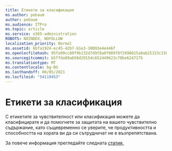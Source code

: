 ```yaml
---
title: Етикети за класификация
ms.author: pebaum
author: pebaum
ms.audience: ITPro
ms.topic: article
ms.service: o365-administration
ROBOTS: NOINDEX, NOFOLLOW
localization_priority: Normal
ms.assetid: 6bfa1924-ec45-42b7-b1e3-10093e4e446f
ms.openlocfilehash: 95fa99cc80f9b132d7d9f8a0f009f8f2998015a0ab25153c150c4f9e7f9291dc
ms.sourcegitcommit: b5f7da89a650d2915dc652449623c78be6247175
ms.translationtype: MT
ms.contentlocale: bg-BG
ms.lasthandoff: 08/05/2021
ms.locfileid: "54119453"
---
```

# <a name="classification-labels"></a>Етикети за класификация

С етикетите за чувствителност или класификация можете да класифицирате и да помогнете за защитата на вашето чувствително съдържание, като същевременно се уверите, че продуктивността и способността на хората ви да си сътрудничат не е възпрепятствана.

За повече информация прегледайте следната [статия.](https://docs.microsoft.com/microsoft-365/compliance/sensitivity-labels)
